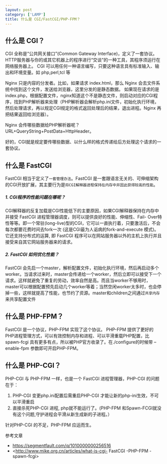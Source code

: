```yaml
---
layout: post
category: ['LAMP']
title: 什么是 CGI/FastCGI/PHP-FPM？
---
```


## 什么是 CGI？

CGI 全称是“公共网关接口”(Common Gateway Interface)，定义了一套协议。HTTP服务器与你的或其它机器上的程序进行“交谈”的一种工具，其程序须运行在网络服务器上。
CGI 可以用任何一种语言编写，只要这种语言具有标准输入、输出和环境变量。如 php,perl,tcl 等

Nginx 只是内容的分发者。比如，如果请求 index.html，那么 Nginx 会去文件系统中找到这个文件，发送给浏览器，这里分发的是静态数据。
如果现在请求的是 index.php，根据配置文件，nginx知道这个不是静态文件，则启动对应的CGI程序，找到PHP解析器来处理（PHP解析器会解析php.ini文件，初始化执行环境，然后处理请求，再以规定CGI规定的格式返回处理后的结果，退出进程。Nginx 再把结果返回给浏览器）。

Nginx 会传哪些数据给PHP解析器呢？URL+QueryString+PostData+HttpHeader。

好的，CGI就是规定要传哪些数据、以什么样的格式传递给后方处理这个请求的一套协议。

## 什么是 FastCGI

FastCGI 相当于定义了`一套管理办法`。FastCGI 是一套跟语言无关的、可伸缩架构的CGI开放扩展，其主要行为是`将CGI解释器进程保持在内存中并因此获得较高的性能`。

##### 1. CGI程序的性能问题在哪呢？
CGI解释器的反复加载是CGI性能低下的主要原因，如果CGI解释器保持在内存中并接受 FastCGI 进程管理器调度，则可以提供良好的性能、伸缩性、Fail- Over特性等等。即一个常驻(long-live)型的CGI，它可以一直执行着，只要激活后，不会每次都要花费时间去fork一次 (这是CGI最为人诟病的fork-and-execute 模式)。它还支持分布式的运算, 即 FastCGI  程序可以在网站服务器以外的主机上执行并且接受来自其它网站服务器来的请求。

##### 2. FastCGI 如何优化性能？
FastCGI 会先启一个master，解析配置文件，初始化执行环境，然后再启动多个worker。当请求过来时，master会传递给一个worker，然后立即可以接受下一个请求。这样就避免了重复的劳动，效率自然是高。而且当worker不够用时，master可以根据配置预先启动几个worker等着；当然空闲worker太多时，也会停掉一些，这样就提高了性能，也节约了资源。master和children之间通过`共享内存`来共享配置文件

## 什么是 PHP-FPM？

FastCGI 是一个协议，PHP-FPM 实现了这个协议。
PHP-FPM 提供了更好的PHP进程管理方式，可以有效控制内存和进程、可以平滑重载PHP配置，比 spawn-fcgi 具有更多有点，所以被PHP官方收录了。在./configure的时候带 –enable-fpm 参数即可开启PHP-FPM。

## 什么是 PHP-CGI？

PHP-CGI 与 PHP-FPM 一样，也是一个 FastCGI 进程管理器，PHP-CGI 的问题在于：

1. PHP-CGI 变更php.ini配置后需重启PHP-CGI 才能让新的php-ini生效，不可以平滑重启
2. 直接杀死PHP-CGI 进程, php就不能运行了。(PHP-FPM 和Spawn-FCGI就没有这个问题,守护进程会平滑从新生成新的子进程。）

针对PHP-CGI 的不足，PHP-FPM 应运而生。

参考文章

- <https://segmentfault.com/q/1010000000256516>
- <http://www.mike.org.cn/articles/what-is-cgi- FastCGI -PHP-FPM -spawn-fcgi>